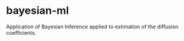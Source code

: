 # bayesian-ml
Application of Bayesian Inference applied to estimation of the diffusion coefficients. 
